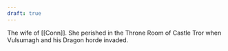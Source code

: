```yaml
---
draft: true
---
```

The wife of [[Conn]]. She perished in the Throne Room of Castle Tror when Vulsumagh and his Dragon horde invaded. 